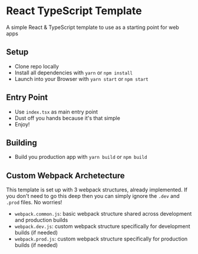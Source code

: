 # React TypeScript Template
A simple React & TypeScript template to use as a starting point for web apps

## Setup
- Clone repo locally
- Install all dependencies with `yarn` or `npm install`
- Launch into your Browser with `yarn start` or `npm start`

## Entry Point
- Use `index.tsx` as main entry point
- Dust off you hands because it's that simple
- Enjoy!

## Building
- Build you production app with `yarn build` or `npm build`

## Custom Webpack Archetecture
This template is set up with 3 webpack structures, already implemented. If you don't need to go this deep then you can simply ignore the `.dev` and `.prod` files. No worries!
- `webpack.common.js`: basic webpack structure shared across development and production builds
- `webpack.dev.js`: custom webpack structure specifically for development builds (if needed)
- `webpack.prod.js`: custom webpack structure specifically for production builds (if needed)